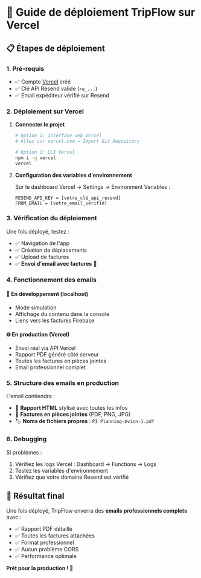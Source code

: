 # 🚀 Guide de déploiement TripFlow sur Vercel

## 📋 Étapes de déploiement

### 1. **Pré-requis**

- ✅ Compte [Vercel](https://vercel.com) créé
- ✅ Clé API Resend valide (`re_...`)
- ✅ Email expéditeur vérifié sur Resend

### 2. **Déploiement sur Vercel**

1. **Connecter le projet**

   ```bash
   # Option 1: Interface web Vercel
   # Allez sur vercel.com → Import Git Repository

   # Option 2: CLI Vercel
   npm i -g vercel
   vercel
   ```

2. **Configuration des variables d'environnement**

   Sur le dashboard Vercel → Settings → Environment Variables :

   ```
   RESEND_API_KEY = [votre_clé_api_resend]
   FROM_EMAIL = [votre_email_vérifié]
   ```

### 3. **Vérification du déploiement**

Une fois déployé, testez :

- ✅ Navigation de l'app
- ✅ Création de déplacements
- ✅ Upload de factures
- ✅ **Envoi d'email avec factures** 🎯

### 4. **Fonctionnement des emails**

#### 🔧 **En développement (localhost)**

- Mode simulation
- Affichage du contenu dans la console
- Liens vers les factures Firebase

#### 🌐 **En production (Vercel)**

- Envoi réel via API Vercel
- Rapport PDF généré côté serveur
- Toutes les factures en pièces jointes
- Email professionnel complet

### 5. **Structure des emails en production**

L'email contiendra :

- 📧 **Rapport HTML** stylisé avec toutes les infos
- 📎 **Factures en pièces jointes** (PDF, PNG, JPG)
- 🏷️ **Noms de fichiers propres** : `PI_Planning-Avion-1.pdf`

### 6. **Debugging**

Si problèmes :

1. Vérifiez les logs Vercel : Dashboard → Functions → Logs
2. Testez les variables d'environnement
3. Vérifiez que votre domaine Resend est vérifié

## 🎉 Résultat final

Une fois déployé, TripFlow enverra des **emails professionnels complets** avec :

- ✅ Rapport PDF détaillé
- ✅ Toutes les factures attachées
- ✅ Format professionnel
- ✅ Aucun problème CORS
- ✅ Performance optimale

**Prêt pour la production ! 🚀**

